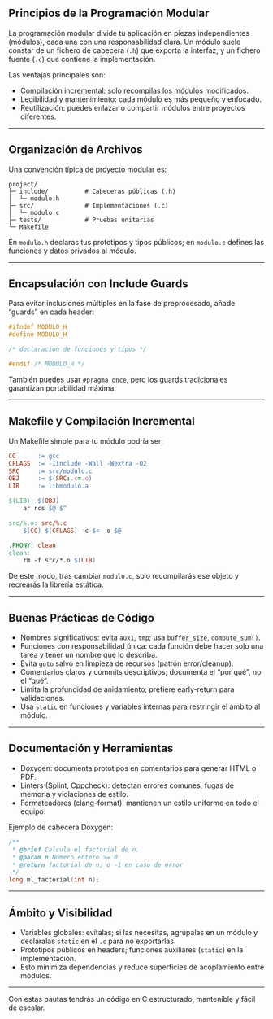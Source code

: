 ## Principios de la Programación Modular

La programación modular divide tu aplicación en piezas independientes (módulos), cada una con una responsabilidad clara. Un módulo suele constar de un fichero de cabecera (`.h`) que exporta la interfaz, y un fichero fuente (`.c`) que contiene la implementación.

Las ventajas principales son:

- Compilación incremental: solo recompilas los módulos modificados.
- Legibilidad y mantenimiento: cada módulo es más pequeño y enfocado.
- Reutilización: puedes enlazar o compartir módulos entre proyectos diferentes.

---

## Organización de Archivos

Una convención típica de proyecto modular es:

```
project/
├─ include/          # Cabeceras públicas (.h)
│  └─ modulo.h
├─ src/              # Implementaciones (.c)
│  └─ modulo.c
├─ tests/            # Pruebas unitarias
└─ Makefile
```

En `modulo.h` declaras tus prototipos y tipos públicos; en `modulo.c` defines las funciones y datos privados al módulo.

---

## Encapsulación con Include Guards

Para evitar inclusiones múltiples en la fase de preprocesado, añade “guards” en cada header:

```c
#ifndef MODULO_H
#define MODULO_H

/* declaracion de funciones y tipos */

#endif /* MODULO_H */
```

También puedes usar `#pragma once`, pero los guards tradicionales garantizan portabilidad máxima.

---

## Makefile y Compilación Incremental

Un Makefile simple para tu módulo podría ser:

```makefile
CC      := gcc
CFLAGS  := -Iinclude -Wall -Wextra -O2
SRC     := src/modulo.c
OBJ     := $(SRC:.c=.o)
LIB     := libmodulo.a

$(LIB): $(OBJ)
    ar rcs $@ $^

src/%.o: src/%.c
    $(CC) $(CFLAGS) -c $< -o $@

.PHONY: clean
clean:
    rm -f src/*.o $(LIB)
```

De este modo, tras cambiar `modulo.c`, solo recompilarás ese objeto y recrearás la librería estática.

---

## Buenas Prácticas de Código

- Nombres significativos: evita `aux1`, `tmp`; usa `buffer_size`, `compute_sum()`.
- Funciones con responsabilidad única: cada función debe hacer solo una tarea y tener un nombre que lo describa.
- Evita `goto` salvo en limpieza de recursos (patrón error/cleanup).
- Comentarios claros y commits descriptivos; documenta el “por qué”, no el “qué”.
- Limita la profundidad de anidamiento; prefiere early-return para validaciones.
- Usa `static` en funciones y variables internas para restringir el ámbito al módulo.

---

## Documentación y Herramientas

- Doxygen: documenta prototipos en comentarios para generar HTML o PDF.
- Linters (Splint, Cppcheck): detectan errores comunes, fugas de memoria y violaciones de estilo.
- Formateadores (clang-format): mantienen un estilo uniforme en todo el equipo.

Ejemplo de cabecera Doxygen:

```c
/**
 * @brief Calcula el factorial de n.
 * @param n Número entero >= 0
 * @return factorial de n, o -1 en caso de error
 */
long ml_factorial(int n);
```

---

## Ámbito y Visibilidad

- Variables globales: evítalas; si las necesitas, agrúpalas en un módulo y decláralas `static` en el `.c` para no exportarlas.
- Prototipos públicos en headers; funciones auxiliares (`static`) en la implementación.
- Esto minimiza dependencias y reduce superficies de acoplamiento entre módulos.

---

Con estas pautas tendrás un código en C estructurado, mantenible y fácil de escalar.
